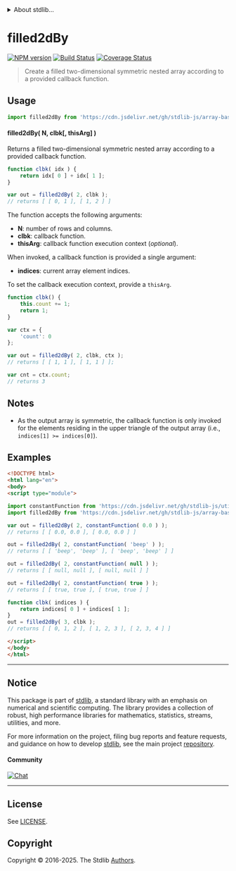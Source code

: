 <!--

@license Apache-2.0

Copyright (c) 2025 The Stdlib Authors.

Licensed under the Apache License, Version 2.0 (the "License");
you may not use this file except in compliance with the License.
You may obtain a copy of the License at

   http://www.apache.org/licenses/LICENSE-2.0

Unless required by applicable law or agreed to in writing, software
distributed under the License is distributed on an "AS IS" BASIS,
WITHOUT WARRANTIES OR CONDITIONS OF ANY KIND, either express or implied.
See the License for the specific language governing permissions and
limitations under the License.

-->


<details>
  <summary>
    About stdlib...
  </summary>
  <p>We believe in a future in which the web is a preferred environment for numerical computation. To help realize this future, we've built stdlib. stdlib is a standard library, with an emphasis on numerical and scientific computation, written in JavaScript (and C) for execution in browsers and in Node.js.</p>
  <p>The library is fully decomposable, being architected in such a way that you can swap out and mix and match APIs and functionality to cater to your exact preferences and use cases.</p>
  <p>When you use stdlib, you can be absolutely certain that you are using the most thorough, rigorous, well-written, studied, documented, tested, measured, and high-quality code out there.</p>
  <p>To join us in bringing numerical computing to the web, get started by checking us out on <a href="https://github.com/stdlib-js/stdlib">GitHub</a>, and please consider <a href="https://opencollective.com/stdlib">financially supporting stdlib</a>. We greatly appreciate your continued support!</p>
</details>

# filled2dBy

[![NPM version][npm-image]][npm-url] [![Build Status][test-image]][test-url] [![Coverage Status][coverage-image]][coverage-url] <!-- [![dependencies][dependencies-image]][dependencies-url] -->

> Create a filled two-dimensional symmetric nested array according to a provided callback function.

<!-- Section to include introductory text. Make sure to keep an empty line after the intro `section` element and another before the `/section` close. -->

<section class="intro">

</section>

<!-- /.intro -->

<!-- Package usage documentation. -->



<section class="usage">

## Usage

```javascript
import filled2dBy from 'https://cdn.jsdelivr.net/gh/stdlib-js/array-base-symmetric-filled2d-by@esm/index.mjs';
```

#### filled2dBy( N, clbk\[, thisArg] )

Returns a filled two-dimensional symmetric nested array according to a provided callback function.

```javascript
function clbk( idx ) {
    return idx[ 0 ] + idx[ 1 ];
}

var out = filled2dBy( 2, clbk );
// returns [ [ 0, 1 ], [ 1, 2 ] ]
```

The function accepts the following arguments:

-   **N**: number of rows and columns.
-   **clbk**: callback function.
-   **thisArg**: callback function execution context (_optional_).

When invoked, a callback function is provided a single argument:

-   **indices**: current array element indices.

To set the callback execution context, provide a `thisArg`.

<!-- eslint-disable no-invalid-this -->

```javascript
function clbk() {
    this.count += 1;
    return 1;
}

var ctx = {
    'count': 0
};

var out = filled2dBy( 2, clbk, ctx );
// returns [ [ 1, 1 ], [ 1, 1 ] ];

var cnt = ctx.count;
// returns 3
```

</section>

<!-- /.usage -->

<!-- Package usage notes. Make sure to keep an empty line after the `section` element and another before the `/section` close. -->

<section class="notes">

## Notes

-   As the output array is symmetric, the callback function is only invoked for the elements residing in the upper triangle of the output array (i.e., `indices[1] >= indices[0]`).

</section>

<!-- /.notes -->

<!-- Package usage examples. -->

<section class="examples">

## Examples

<!-- eslint no-undef: "error" -->

```html
<!DOCTYPE html>
<html lang="en">
<body>
<script type="module">

import constantFunction from 'https://cdn.jsdelivr.net/gh/stdlib-js/utils-constant-function@esm/index.mjs';
import filled2dBy from 'https://cdn.jsdelivr.net/gh/stdlib-js/array-base-symmetric-filled2d-by@esm/index.mjs';

var out = filled2dBy( 2, constantFunction( 0.0 ) );
// returns [ [ 0.0, 0.0 ], [ 0.0, 0.0 ] ]

out = filled2dBy( 2, constantFunction( 'beep' ) );
// returns [ [ 'beep', 'beep' ], [ 'beep', 'beep' ] ]

out = filled2dBy( 2, constantFunction( null ) );
// returns [ [ null, null ], [ null, null ] ]

out = filled2dBy( 2, constantFunction( true ) );
// returns [ [ true, true ], [ true, true ] ]

function clbk( indices ) {
    return indices[ 0 ] + indices[ 1 ];
}
out = filled2dBy( 3, clbk );
// returns [ [ 0, 1, 2 ], [ 1, 2, 3 ], [ 2, 3, 4 ] ]

</script>
</body>
</html>
```

</section>

<!-- /.examples -->

<!-- Section to include cited references. If references are included, add a horizontal rule *before* the section. Make sure to keep an empty line after the `section` element and another before the `/section` close. -->

<section class="references">

</section>

<!-- /.references -->

<!-- Section for related `stdlib` packages. Do not manually edit this section, as it is automatically populated. -->

<section class="related">

</section>

<!-- /.related -->

<!-- Section for all links. Make sure to keep an empty line after the `section` element and another before the `/section` close. -->


<section class="main-repo" >

* * *

## Notice

This package is part of [stdlib][stdlib], a standard library with an emphasis on numerical and scientific computing. The library provides a collection of robust, high performance libraries for mathematics, statistics, streams, utilities, and more.

For more information on the project, filing bug reports and feature requests, and guidance on how to develop [stdlib][stdlib], see the main project [repository][stdlib].

#### Community

[![Chat][chat-image]][chat-url]

---

## License

See [LICENSE][stdlib-license].


## Copyright

Copyright &copy; 2016-2025. The Stdlib [Authors][stdlib-authors].

</section>

<!-- /.stdlib -->

<!-- Section for all links. Make sure to keep an empty line after the `section` element and another before the `/section` close. -->

<section class="links">

[npm-image]: http://img.shields.io/npm/v/@stdlib/array-base-symmetric-filled2d-by.svg
[npm-url]: https://npmjs.org/package/@stdlib/array-base-symmetric-filled2d-by

[test-image]: https://github.com/stdlib-js/array-base-symmetric-filled2d-by/actions/workflows/test.yml/badge.svg?branch=main
[test-url]: https://github.com/stdlib-js/array-base-symmetric-filled2d-by/actions/workflows/test.yml?query=branch:main

[coverage-image]: https://img.shields.io/codecov/c/github/stdlib-js/array-base-symmetric-filled2d-by/main.svg
[coverage-url]: https://codecov.io/github/stdlib-js/array-base-symmetric-filled2d-by?branch=main

<!--

[dependencies-image]: https://img.shields.io/david/stdlib-js/array-base-symmetric-filled2d-by.svg
[dependencies-url]: https://david-dm.org/stdlib-js/array-base-symmetric-filled2d-by/main

-->

[chat-image]: https://img.shields.io/gitter/room/stdlib-js/stdlib.svg
[chat-url]: https://app.gitter.im/#/room/#stdlib-js_stdlib:gitter.im

[stdlib]: https://github.com/stdlib-js/stdlib

[stdlib-authors]: https://github.com/stdlib-js/stdlib/graphs/contributors

[umd]: https://github.com/umdjs/umd
[es-module]: https://developer.mozilla.org/en-US/docs/Web/JavaScript/Guide/Modules

[deno-url]: https://github.com/stdlib-js/array-base-symmetric-filled2d-by/tree/deno
[deno-readme]: https://github.com/stdlib-js/array-base-symmetric-filled2d-by/blob/deno/README.md
[umd-url]: https://github.com/stdlib-js/array-base-symmetric-filled2d-by/tree/umd
[umd-readme]: https://github.com/stdlib-js/array-base-symmetric-filled2d-by/blob/umd/README.md
[esm-url]: https://github.com/stdlib-js/array-base-symmetric-filled2d-by/tree/esm
[esm-readme]: https://github.com/stdlib-js/array-base-symmetric-filled2d-by/blob/esm/README.md
[branches-url]: https://github.com/stdlib-js/array-base-symmetric-filled2d-by/blob/main/branches.md

[stdlib-license]: https://raw.githubusercontent.com/stdlib-js/array-base-symmetric-filled2d-by/main/LICENSE

</section>

<!-- /.links -->
